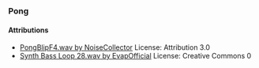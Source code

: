 ### Pong 

#### Attributions
- [PongBlipF4.wav by NoiseCollector](https://freesound.org/s/4359/ ) License: Attribution 3.0
- [Synth Bass Loop 28.wav by EvapOfficial](https://freesound.org/s/661104/) License: Creative Commons 0
